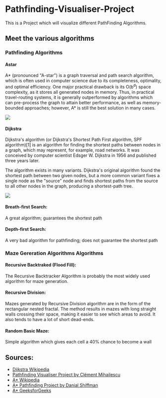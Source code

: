 # Pathfinding-Visualiser-Project

This is a Project which will visualize different PathFinding Algorithms. 
## Meet the various algorithms
### Pathfinding Algorithms
#### Astar
A* (pronounced "A-star") is a graph traversal and path search algorithm, which is often used in computer science due to its completeness, optimality, and optimal efficiency. One major practical drawback is its O(b<sup>d</sup>) space complexity, as it stores all generated nodes in memory. Thus, in practical travel-routing systems, it is generally outperformed by algorithms which can pre-process the graph to attain better performance, as well as memory-bounded approaches; however, A* is still the best solution in many cases.

![](https://upload.wikimedia.org/wikipedia/commons/5/5d/Astar_progress_animation.gif)

#### Dijkstra
Dijkstra's algorithm (or Dijkstra's Shortest Path First algorithm, SPF algorithm)[1] is an algorithm for finding the shortest paths between nodes in a graph, which may represent, for example, road networks. It was conceived by computer scientist Edsger W. Dijkstra in 1956 and published three years later.

The algorithm exists in many variants. Dijkstra's original algorithm found the shortest path between two given nodes, but a more common variant fixes a single node as the "source" node and finds shortest paths from the source to all other nodes in the graph, producing a shortest-path tree.

![](https://upload.wikimedia.org/wikipedia/commons/2/23/Dijkstras_progress_animation.gif)

#### Breath-first Search: 
A great algorithm; guarantees the shortest path

#### Depth-first Search:
A very bad algorithm for pathfinding; does not guarantee the shortest path

### Maze Gereration Algorithms Algorithms
#### Recursive Backtraked (Flood Fill):
The Recursive Backtracker Algorithm is probably the most widely used algorithm for maze generation.

#### Recursive Division:
Mazes generated by Recursive Division algorithm are in the form of the rectangular nested fractal. The method results in mazes with long straight walls crossing their space, making it easier to see which areas to avoid. It also tends to have a lot of short dead-ends.

#### Random Basic Maze:
Simple algorithm which gives each cell a 40% chance to become a wall

## Sources:
- [Dijkstra Wikipedia](https://en.wikipedia.org/wiki/Dijkstra%27s_algorithm)
- [Pathfinding Visualiser Project by Clément Mihailescu](https://github.com/clementmihailescu/Pathfinding-Visualizer)
- [A* Wikipedia](https://en.wikipedia.org/wiki/A*_search_algorithm)
- [A* Pathfinding Project by Danial Shiffman](https://thecodingtrain.com/CodingChallenges/051.1-astar.html)
- [A* GeeksforGeeks](https://www.geeksforgeeks.org/a-search-algorithm/)
